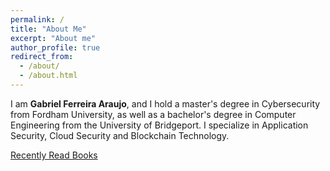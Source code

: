 ```yaml
---
permalink: /
title: "About Me"
excerpt: "About me"
author_profile: true
redirect_from: 
  - /about/
  - /about.html
---
```


I am **Gabriel Ferreira Araujo**, and I hold a master's degree in Cybersecurity from Fordham University, as well as a bachelor's degree in Computer Engineering from the University of Bridgeport. I specialize in Application Security, Cloud Security and Blockchain Technology. 


[Recently Read Books](https://www.goodreads.com/user_challenges/52144645)


